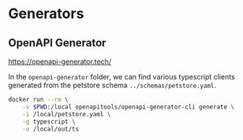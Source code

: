 # Generators

## OpenAPI Generator

https://openapi-generator.tech/

In the `openapi-generator` folder, we can find various typescript clients generated from the petstore schema `../schemas/petstore.yaml`.

```sh
docker run --rm \
    -v $PWD:/local openapitools/openapi-generator-cli generate \
    -i /local/petstore.yaml \
    -g typescript \
    -o /local/out/ts
```
